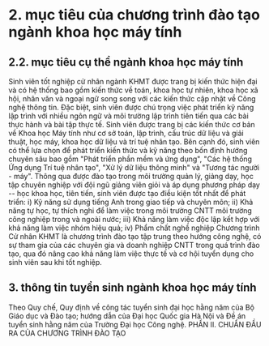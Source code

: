 # 2. mục tiêu của chương trình đào tạo ngành khoa học máy tính
## 2.2. mục tiêu cụ thể ngành khoa học máy tính
Sinh viên tốt nghiệp cử nhân ngành KHMT được trang bị kiến thức hiện đại và có hệ thống bao gồm kiến thức về toán, khoa học tự nhiên, khoa học xã hội, nhân văn và ngoại ngữ song song với các kiến thức cập nhật về Công nghệ thông tin. Đặc biệt, sinh viên được chú trọng việc phát triển kỹ năng lập trình với nhiều ngôn ngữ và môi trường lập trình tiên tiến qua các bài thực hành và bài tập thực tế. Sinh viên được trang bị các kiến thức cơ bản về Khoa học Máy tính như cơ sở toán, lập trình, cấu trúc dữ liệu và giải thuật, học máy, khoa học dữ liệu và trí tuệ nhân tạo. Bên cạnh đó, sinh viên có thể lựa chọn để phát triển kiến thức và kỹ năng theo bốn định hướng chuyên sâu bao gồm "Phát triển phần mềm và ứng dụng", "Các hệ thống Ứng dụng Trí tuệ nhân tạo", "Xử lý dữ liệu thông minh" và "Tương tác người - máy". Thông qua được đào tạo trong môi trường quản lý, giảng dạy, học tập chuyên nghiệp với đội ngũ giảng viên giỏi và áp dụng phương pháp dạy -- học khoa học, tiên tiến, sinh viên được tạo điều kiện tốt nhất để phát triển: i) Kỹ năng sử dụng tiếng Anh trong giao tiếp và chuyên môn; ii) Khả năng tự học, tự thích nghi để làm việc trong môi trường CNTT môi trường công nghiệp trong và ngoài nước; iii) Khả năng làm việc độc lập kết hợp với khả năng làm việc nhóm hiệu quả; iv) Phẩm chất nghề nghiệp Chương trình Cử nhân KHMT là chương trình đào tạo tập trung theo hướng công nghệ, có sự tham gia của các chuyên gia và doanh nghiệp CNTT trong quá trình đào tạo, qua đó nâng cao khả năng làm việc thực tế và cơ hội tuyển dụng cho sinh viên sau khi tốt nghiệp.
## 3. thông tin tuyển sinh ngành khoa học máy tính
Theo Quy chế, Quy định về công tác tuyển sinh đại học hằng năm của Bộ Giáo dục và Đào tạo; hướng dẫn của Đại học Quốc gia Hà Nội và Đề án tuyển sinh hằng năm của Trường Đại học Công nghệ.
PHẦN II. CHUẨN ĐẦU RA CỦA CHƯƠNG TRÌNH ĐÀO TẠO
